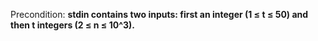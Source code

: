 Precondition: **stdin contains two inputs: first an integer (1 ≤ t ≤ 50) and then t integers (2 ≤ n ≤ 10^3).**